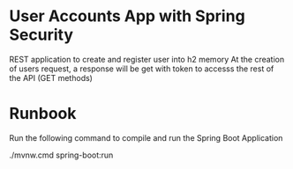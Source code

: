 User Accounts App with Spring Security
==============================


REST application to create and register user into h2 memory
At the creation of users request, a response will be get with token to accesss the rest of the API (GET methods)

Runbook
================
Run the following command to compile and run the Spring Boot Application

./mvnw.cmd spring-boot:run



